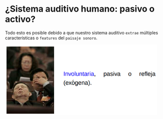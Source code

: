 # ¿Sistema auditivo humano: pasivo o activo?

Todo esto es posible debido a que nuestro sistema auditivo `extrae` múltiples características o `features` del `paisaje sonoro`.

<img src="../figuras/aud_pasiva.png" width="500">
